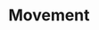 ---
pid: RS277
title: Movement
location_transcription: Schuylkill River
zipcode: '19146'
outside_phl: 
neighborhood: Graduate Hospital,Naval Square,Southwest Center City
age: '64'
age_range: 60-69
instagram: 
image_file_name: RS_277.jpg
proposal_transcription: pieces of sculpture that you could climb on, push, do pull
  ups or sit ups...
topic: Health
topic_summary: '0'
type: Sculpture Statue
keywords_other: exercise
credit: Nancy J. Weiss
image_labels: 
twitter: 
facebook: 
permalink: "/monuments/rs277/"
layout: item-page
---